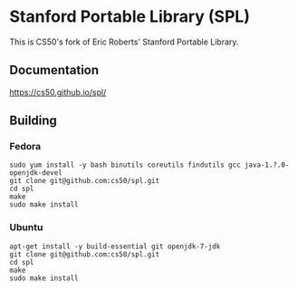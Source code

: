 # Stanford Portable Library (SPL)

This is CS50's fork of Eric Roberts' Stanford Portable Library.

## Documentation

https://cs50.github.io/spl/

## Building

### Fedora

    sudo yum install -y bash binutils coreutils findutils gcc java-1.?.0-openjdk-devel
    git clone git@github.com:cs50/spl.git
    cd spl
    make
    sudo make install

### Ubuntu

    apt-get install -y build-essential git openjdk-7-jdk
    git clone git@github.com:cs50/spl.git
    cd spl
    make
    sudo make install
